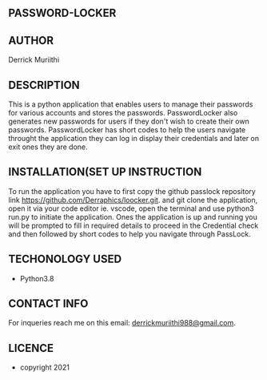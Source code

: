 ## PASSWORD-LOCKER

## AUTHOR

Derrick Muriithi 

## DESCRIPTION

This is a python application that enables users to manage their passwords for various accounts and stores the passwords. PasswordLocker also generates new passwords for users if they don't wish to create their own passwords. PasswordLocker has short codes to help the users navigate throught the application they can log in display their credentials and later on exit ones they are done.

## INSTALLATION(SET UP INSTRUCTION

To run the application you have to first copy the github passlock repository link https://github.com/Derraphics/loocker.git. and git clone the application, open it via your code editor ie. vscode, open the terminal and use python3 run.py to initiate the application. Ones the application is up and running you will be prompted to fill in required details to proceed in the Credential check and then followed by short codes to help you navigate through PassLock.

## TECHONOLOGY USED

* Python3.8

## CONTACT INFO

For inqueries reach me on this email: derrickmuriithi988@gmail.com.

## LICENCE
* copyright 2021